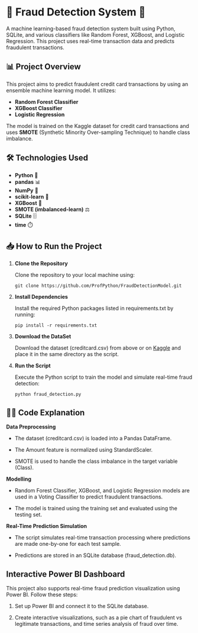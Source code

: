 # 🚨 **Fraud Detection System** 🚨

A machine learning-based fraud detection system built using Python, SQLite, and various classifiers like Random Forest, XGBoost, and Logistic Regression. This project uses real-time transaction data and predicts fraudulent transactions.


## 📊 **Project Overview**

This project aims to predict fraudulent credit card transactions by using an ensemble machine learning model. It utilizes:

- **Random Forest Classifier**
- **XGBoost Classifier**
- **Logistic Regression**

The model is trained on the Kaggle dataset for credit card transactions and uses **SMOTE** (Synthetic Minority Over-sampling Technique) to handle class imbalance.


## 🛠️ **Technologies Used**

- **Python** 🐍
- **pandas** 📊
- **NumPy** 🔢
- **scikit-learn** 🔧
- **XGBoost** 🚀
- **SMOTE (imbalanced-learn)** ⚖️
- **SQLite** 🗄️
- **time** ⏱️


## 📥 **How to Run the Project**

1. **Clone the Repository**

   Clone the repository to your local machine using:

   ```
   git clone https://github.com/ProfPython/FraudDetectionModel.git
   
   ```
2. **Install Dependencies**

    Install the required Python packages listed in requirements.txt by running:

    ```
    pip install -r requirements.txt

    ```

3. **Download the DataSet**

    Download the dataset (creditcard.csv) from above or on [Kaggle](https://www.kaggle.com/datasets/mlg-ulb/creditcardfraud) and place it in the same directory as the script.

4. **Run the Script**

    Execute the Python script to train the model and simulate real-time fraud detection:

    ```
    python fraud_detection.py

    ```

## 🧑‍💻 **Code Explanation**

**Data Preprocessing**

*   The dataset (creditcard.csv) is loaded into a Pandas DataFrame.

*   The Amount feature is normalized using StandardScaler.

*   SMOTE is used to handle the class imbalance in the target variable (Class).

**Modelling**

*   Random Forest Classifier, XGBoost, and Logistic Regression models are used in a Voting Classifier to  predict fraudulent transactions.

*   The model is trained using the training set and evaluated using the testing set.

**Real-Time Prediction Simulation**

*   The script simulates real-time transaction processing where predictions are made one-by-one for each test sample.

*   Predictions are stored in an SQLite database (fraud_detection.db).

## Interactive Power BI Dashboard

This project also supports real-time fraud prediction visualization using Power BI. Follow these steps:

1.  Set up Power BI and connect it to the SQLite database.

2.  Create interactive visualizations, such as a pie chart of fraudulent vs legitimate transactions, and time series analysis of fraud over time.